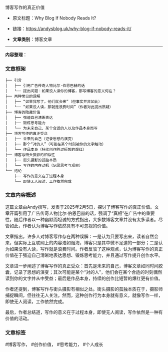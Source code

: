 博客写作的真正价值  
- 原文标题：Why Blog If Nobody Reads It?  
- 链接：https://andysblog.uk/why-blog-if-nobody-reads-it/ 

- **文章类别**：博客文章

---

**内容整理**：

### 文章框架
```
├── 引言
│   ├── 引用广告传奇人物比尔·伯恩巴赫的话
│   └── 提出问题：如果没人读你的博客，那写博客的意义何在？
├── 两种常见的误解
│   ├── “如果我写了，他们就会来”（但事实并非如此）
│   └── “如果没人读，那就是浪费时间”（作者对此提出质疑）
├── 博客的隐藏价值
│   ├── 强迫自己清晰表达
│   ├── 锻炼思考能力
│   └── 为未来自己、某个合适的人以及作品本身而写
├── 博客写作的真正受众
│   ├── 未来的自己（记录思想的演变）
│   ├── 那个“对的人”（可能在某个时刻被你的文字触动）
│   └── 作品本身（持续创作胜过短暂的爆红）
├── 博客与街头摄影的相似性
│   ├── 街头摄影的孤独本质
│   └── 写作的内在动机（记录思考与观察）
└── 结论
    ├── 写作的意义在于过程本身
    └── 即使无人阅读，工作依然完成
```

### 文章内容概述
这篇文章由Andy撰写，发表于2025年2月5日，探讨了博客写作的真正价值。文章开篇引用了广告传奇人物比尔·伯恩巴赫的话，强调了“真相”在广告中的重要性，随后作者以一种幽默而坦诚的方式指出，大多数博客文章并没有太多读者。尽管如此，作者认为博客写作依然具有不可忽视的价值。

文章指出，许多人对博客写作存在两种误解：一是认为只要写出来，读者自然会来，但实际上互联网上的内容浩如烟海，博客只是其中微不足道的一部分；二是认为如果没有人读，写作就是浪费时间。作者反驳了这种观点，认为博客写作的真正价值在于强迫自己清晰地表达思想、锻炼思考能力，并且通过写作提升创作水平。

文章进一步阐述了博客写作的真正受众：首先是未来的自己，博客文章如同时间胶囊，记录了思想的演变；其次可能是某个“对的人”，他们会在某个合适的时刻偶然读到你的文字并从中受益；最后是作品本身，持续的创作比短暂的爆红更有价值。

作者还提到，博客写作与街头摄影有相似之处。街头摄影的孤独本质在于，摄影师捕捉瞬间，但往往无人关注。然而，这种创作行为本身就有意义，就像写作一样，即使无人阅读，工作依然完成。

最后，作者总结道，写作的意义在于过程本身，即使无人阅读，写作依然是一种有价值的活动。

### 文章标签
#博客写作， #创作价值， #思考能力， #个人成长